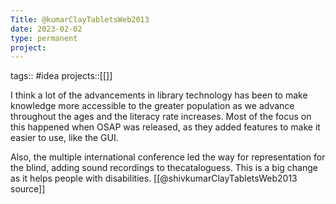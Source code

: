 ```yaml
---
Title: @kumarClayTabletsWeb2013
date: 2023-02-02
type: permanent
project:
---
```


tags::  #idea 
projects::[[]]


I think a lot of the advancements in library technology has been to make knowledge more accessible to the greater population as we advance throughout the ages and the literacy rate increases. Most of the focus on this happened when OSAP was released, as they added features to make it easier to use, like the GUI.

Also, the multiple international conference led the way for representation for the blind, adding sound recordings to thecataloguess. This is a big change as it helps people with disabilities.
[[@shivkumarClayTabletsWeb2013 source]]
